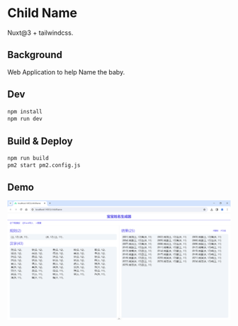 # Child Name
Nuxt@3 + tailwindcss.

## Background
Web Application to help Name the baby.

## Dev
```bash
npm install
npm run dev
```

## Build & Deploy
```
npm run build
pm2 start pm2.config.js
```

## Demo
![Demo Image](image.png)